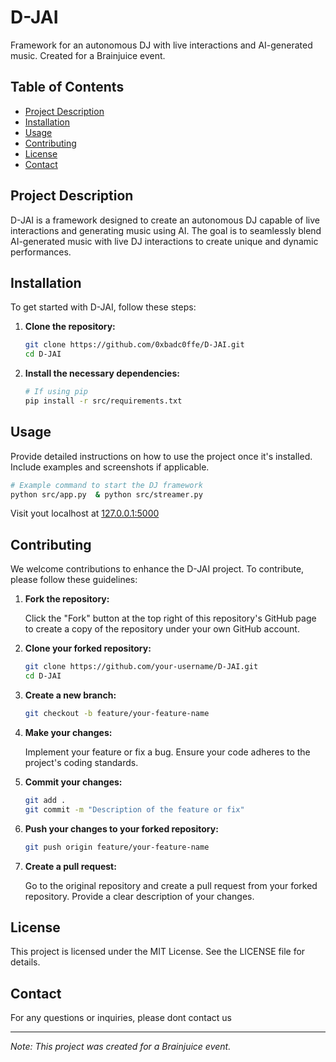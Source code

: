 # D-JAI

Framework for an autonomous DJ with live interactions and AI-generated music. Created for a Brainjuice event.

## Table of Contents

- [Project Description](#project-description)
- [Installation](#installation)
- [Usage](#usage)
- [Contributing](#contributing)
- [License](#license)
- [Contact](#contact)

## Project Description

D-JAI is a framework designed to create an autonomous DJ capable of live interactions and generating music using AI. The goal is to seamlessly blend AI-generated music with live DJ interactions to create unique and dynamic performances.

## Installation

To get started with D-JAI, follow these steps:

1. **Clone the repository:**

    ```bash
    git clone https://github.com/0xbadc0ffe/D-JAI.git
    cd D-JAI
    ```

2. **Install the necessary dependencies:**

    ```bash
    # If using pip
    pip install -r src/requirements.txt
    ```

## Usage

Provide detailed instructions on how to use the project once it's installed. Include examples and screenshots if applicable.

```bash
# Example command to start the DJ framework
python src/app.py  & python src/streamer.py 
```
Visit yout localhost at [127.0.0.1:5000](http://127.0.0.1:5000)

## Contributing

We welcome contributions to enhance the D-JAI project. To contribute, please follow these guidelines:

1. **Fork the repository:**

    Click the "Fork" button at the top right of this repository's GitHub page to create a copy of the repository under your own GitHub account.

2. **Clone your forked repository:**

    ```bash
    git clone https://github.com/your-username/D-JAI.git
    cd D-JAI
    ```

3. **Create a new branch:**

    ```bash
    git checkout -b feature/your-feature-name
    ```

4. **Make your changes:**

    Implement your feature or fix a bug. Ensure your code adheres to the project's coding standards.

5. **Commit your changes:**

    ```bash
    git add .
    git commit -m "Description of the feature or fix"
    ```

6. **Push your changes to your forked repository:**

    ```bash
    git push origin feature/your-feature-name
    ```

7. **Create a pull request:**

    Go to the original repository and create a pull request from your forked repository. Provide a clear description of your changes.

## License

This project is licensed under the MIT License. See the LICENSE file for details.

## Contact

For any questions or inquiries, please dont contact us

---

*Note: This project was created for a Brainjuice event.*





